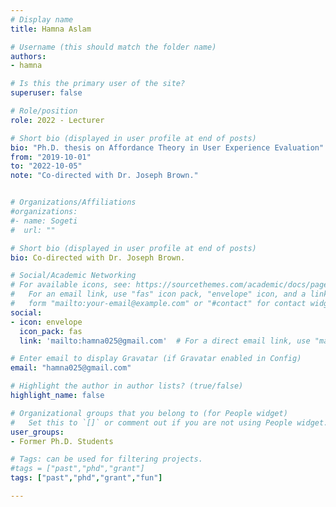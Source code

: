 ```yaml
---
# Display name
title: Hamna Aslam 

# Username (this should match the folder name)
authors:
- hamna

# Is this the primary user of the site?
superuser: false

# Role/position
role: 2022 - Lecturer

# Short bio (displayed in user profile at end of posts)
bio: "Ph.D. thesis on Affordance Theory in User Experience Evaluation"
from: "2019-10-01"
to: "2022-10-05"
note: "Co-directed with Dr. Joseph Brown."


# Organizations/Affiliations
#organizations:
#- name: Sogeti
#  url: ""

# Short bio (displayed in user profile at end of posts)
bio: Co-directed with Dr. Joseph Brown.

# Social/Academic Networking
# For available icons, see: https://sourcethemes.com/academic/docs/page-builder/#icons
#   For an email link, use "fas" icon pack, "envelope" icon, and a link in the
#   form "mailto:your-email@example.com" or "#contact" for contact widget.
social:
- icon: envelope
  icon_pack: fas
  link: 'mailto:hamna025@gmail.com'  # For a direct email link, use "mailto:test@example.org".

# Enter email to display Gravatar (if Gravatar enabled in Config)
email: "hamna025@gmail.com"

# Highlight the author in author lists? (true/false)
highlight_name: false

# Organizational groups that you belong to (for People widget)
#   Set this to `[]` or comment out if you are not using People widget.
user_groups:
- Former Ph.D. Students

# Tags: can be used for filtering projects.
#tags = ["past","phd","grant"]
tags: ["past","phd","grant","fun"]

---
```

